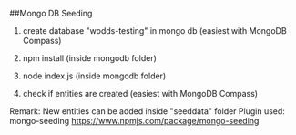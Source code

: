 ##Mongo DB Seeding

1. create database "wodds-testing" in mongo db (easiest with MongoDB Compass) 

2. npm install (inside mongodb folder)

3. node index.js (inside mongodb folder)

4. check if entities are created (easiest with MongoDB Compass)

Remark: New entities can be added inside "seeddata" folder
Plugin used: mongo-seeding 
https://www.npmjs.com/package/mongo-seeding

